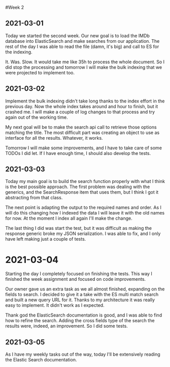 #Week 2

## 2021-03-01

Today we started the second week.
Our new goal is to load the IMDb database into ElasticSearch and make searches from our application.
The rest of the day I was able to read the file (damn, it's big) and call to ES for the indexing.

It. Was. Slow. It would take me like 35h to process the whole document.
So I did stop the processing and tomorrow I will make the bulk indexing that we were projected to implement too.

## 2021-03-02

Implement the bulk indexing didn't take long thanks to the index effort in the previous day.
Now the whole index takes around and hour to finish, but it crashed me.
I will make a couple of log changes to that process and try again out of the working time.

My next goal will be to make the search api call to retrieve those options matching the title.
The most difficult part was creating an object to use as interface for all the results.
Whatever, it works.

Tomorrow I will make some improvements, and I have to take care of some TODOs I did let.
If I have enough time, I should also develop the tests.

## 2021-03-03

Today my main goal is to build the search function properly with what I think is the best possible approach.
The first problem was dealing with the generics, and the SearchResponse item that uses them, but I think I got it abstracting from that class.

The next point is adapting the output to the required names and order.
As I will do this changing how I indexed the data I will leave it with the old names for now.
At the moment I index all again I'll make the change.

The last thing I did was start the test, but it was difficult as making the response generic broke my JSON serialization.
I was able to fix, and I only have left making just a couple of tests.

# 2021-03-04

Starting the day I completely focused on finishing the tests.
This way I finished the week assignment and focused on code improvements.

Our owner gave us an extra task as we all almost finished, expanding on the fields to search.
I decided to give it a take with the ES multi match search and built a new query URL for it.
Thanks to my architecture it was really easy to implement. It didn't work as I expected.

Thank god the ElasticSearch documentation is good, and I was able to find how to refine the search.
Adding the cross fields type of the search the results were, indeed, an improvement. So I did some tests.

## 2021-03-05

As I have my weekly tasks out of the way, today I'll be extensively reading the Elastic Search documentation.
